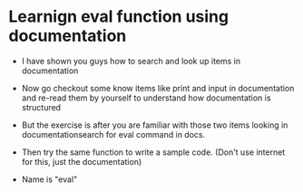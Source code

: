 # Learnign eval function using documentation

- I have shown you guys how to search and look up items in documentation
- Now go checkout some know items like print and input in documentation and re-read them by yourself to understand how documentation is structured

- But the exercise is after you are familiar with those two items looking in documentationsearch for eval command in docs.
- Then try the same function to write a sample code. (Don't use internet for this, just the documentation)

- Name is "eval"
